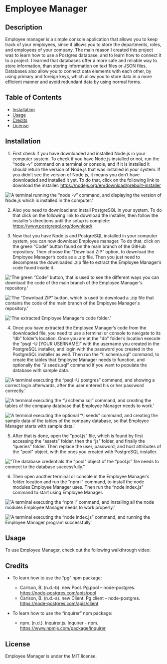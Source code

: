 # Employee Manager

## Description

Employee manager is a simple console application that allows you to keep track of your employees, since it allows you to store the departments, roles, and employees of your company. The main reason I created this project was to learn how to use a Postgres database, and to learn how to connect it to a project. I learned that databases offer a more safe and reliable way to store information, than storing information on text files or JSON files. Databases also allow you to connect data elements with each other, by using primary and foreign keys, which allow you to store data in a more efficient manner and avoid redundant data by using normal forms.

## Table of Contents

- [Installation](#installation)
- [Usage](#usage)
- [Credits](#credits)
- [License](#license)

## Installation

1. First check if you have downloaded and installed Node.js in your computer system. To check if you have Node.js installed or not, run the “node -v” command on a terminal or console, and if it is installed it should return the version of Node.js that was installed in your system. If you didn’t see the version of Node.js, it means you don’t have downloaded and installed it yet. To do that, click on the following link to download the installer: https://nodejs.org/en/download/prebuilt-installer

!['A terminal running the “node -v” command, and displaying the version of Node.js which is installed in the computer.'](./assets/images/NodeVersion.png)

2. Also you need to download and install PostgreSQL in your system. To do that click on the following link to download the installer, then follow the installer’s directions until the setup is complete: https://www.postgresql.org/download/

3. Now that you have Node.js and PostgreSQL installed in your computer system, you can now download Employee manager. To do that, click on the green “Code” button found on the main branch of the GitHub repository. Then choose the “Download ZIP” option, to download the Employee Manager’s code as a .zip file. Then you just need to decompress the downloaded .zip file to extract the Employee Manager’s code found inside it.

!['The green “Code” button, that is used to see the different ways you can download the code of the main branch of the Employee Manager's repository.'](./assets/images/CodeButton.png)

!['The “Download ZIP” button, which is used to download a .zip file that contains the code of the main branch of the Employee Manager's repository.'](./assets/images/ZipButton.png)

!['The extracted Employee Manager’s code folder.'](./assets/images/DownloadedFolder.png)

4. Once you have extracted the Employee Manager’s code from the downloaded file, you need to use a terminal or console to navigate to its “db” folder’s location. Once you are at the "db" folder’s location execute the “psql -U [YOUR USERNAME]“ with the username you created in the PostgreSQL installer, and login with the password you created in the PostgreSQL installer as well. Then run the “\i schema.sql” command, to create the tables that Employee Manager needs to function, and optionally the “\i seeds.sql” command if you want to populate the database with sample data.

!['A terminal executing the “psql -U postgres” command, and showing a correct login afterwards, after the user entered his or her password correctly.'](./assets/images/PostgreSqlLogin.png)

!['A terminal executing the “\i schema.sql” command, and creating the tables of the company database that Employee Manager needs to work.'](./assets/images/PostgreSqlSchema.png)

!['A terminal executing the optional “\i seeds” command, and creating the sample data of the tables of the company database, so that Employee Manager starts with sample data.'](./assets/images/PostgreSqlSeeds.png)

5. After that is done, open the “pool.js” file, which is found by first accessing the “assets” folder, then the “js” folder, and finally the “queries” folder. Then replace the user, password, and host attributes of the "pool" object, with the ones you created with PostgreSQL installer.

!["The database credentials the "pool" object of the “pool.js” file needs to connect to the database successfully."](./assets/images/DatabaseCredentials.png)

6. Then open another terminal or console in the Employee Manager’s folder location and run the “npm i” command, to install the node modules Employee Manager uses. Then run the “node index.js” command to start using Employee Manager.

!['A terminal executing the “npm i” command, and installing all the node modules Employee Manager needs to work properly.'](./assets/images/NpmInstall.png)

!['A terminal executing the “node index.js” command, and running the Employee Manager program successfully.'](./assets/images/NodeStart.png)

## Usage

To use Employee Manager, check out the following walkthrough video:

## Credits

- To learn how to use the “pg” npm package:

  - Carlson, B. (n.d.-b). new Pool. Pg.pool – node-postgres. https://node-postgres.com/apis/pool
  - Carlson, B. (n.d.-a). new Client. Pg.client – node-postgres. https://node-postgres.com/apis/client

- To learn how to use the “inquirer” npm package:
  - npm. (n.d.). Inquirer.js. Inquirer - npm. https://www.npmjs.com/package/inquirer

## License

Employee Manager is under the MIT license.
